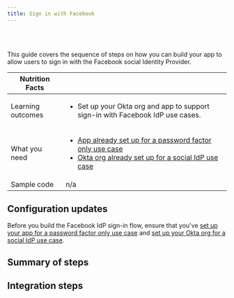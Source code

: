 ```yaml
---
title: Sign in with Facebook
---
```


<div class="oie-embedded-sdk">

<ApiLifecycle access="ie" /><br>
<ApiLifecycle access="Limited GA" /><br>

<StackSelector class="cleaner-selector"/>

This guide covers the sequence of steps on how you can build your app to allow users to sign in with the Facebook social Identity Provider.

 Nutrition Facts                                                                          |                                                                                      |
| --------------------------------------------------------------------------------  | -------------------------------------------------------------------------               |
| Learning outcomes                     | <ul><li>Set up your Okta org and app to support sign-in with Facebook IdP use cases.</li></ul>                                                       |
| What you need | <ul><li>[App already set up for a password factor only use case](/docs/guides/oie-embedded-common-org-setup/-/main/#set-up-your-okta-org-for-a-password-factor-only-use-case)</li><li>[Okta org already set up for a social IdP use case](/docs/guides/oie-embedded-common-org-setup/-/main/#set-up-your-okta-org-for-a-social-idp-use-case)</li></ul>                                                     |
| Sample code                                                        | n/a                                                      |

## Configuration updates

Before you build the Facebook IdP sign-in flow, ensure that you've [set up your app for a password factor only use case](/docs/guides/oie-embedded-common-org-setup/-/main/#set-up-your-okta-org-for-a-password-factor-only-use-case) and [set up your Okta org for a social IdP use case](/docs/guides/oie-embedded-common-org-setup/-/main/#set-up-your-okta-org-for-a-social-idp-use-case).

## Summary of steps

<StackSelector snippet="summaryofsteps" noSelector />

## Integration steps

<StackSelector snippet="integrationsteps" noSelector />

</div>
